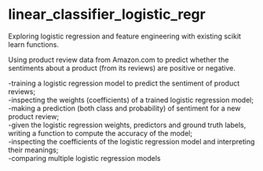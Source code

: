# linear_classifier_logistic_regr

Exploring logistic regression and feature engineering with existing scikit learn functions.

Using product review data from Amazon.com to predict whether the sentiments about a product (from its reviews) are positive or negative. 


-training a logistic regression model to predict the sentiment of product reviews;  
-inspecting the weights (coefficients) of a trained logistic regression model;  
-making a prediction (both class and probability) of sentiment for a new product review;  
-given the logistic regression weights, predictors and ground truth labels, writing a function to compute the accuracy of the model;  
-inspecting the coefficients of the logistic regression model and interpreting their meanings;  
-comparing multiple logistic regression models
